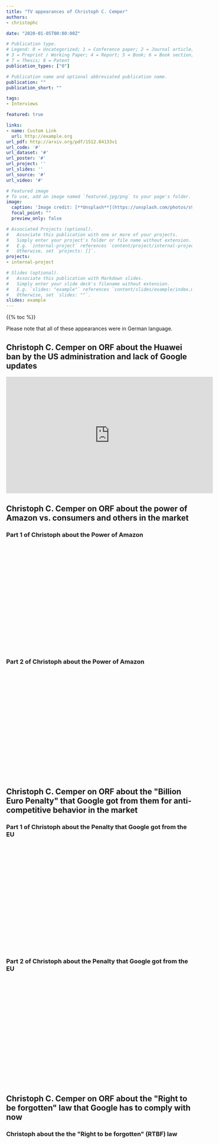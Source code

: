 ```yaml
---
title: "TV appearances of Christoph C. Cemper"
authors:
- christophc

date: "2020-01-05T00:00:00Z"

# Publication type.
# Legend: 0 = Uncategorized; 1 = Conference paper; 2 = Journal article;
# 3 = Preprint / Working Paper; 4 = Report; 5 = Book; 6 = Book section;
# 7 = Thesis; 8 = Patent
publication_types: ["0"]

# Publication name and optional abbreviated publication name.
publication: ""
publication_short: ""

tags:
- Interviews

featured: true

links:
- name: Custom Link
  url: http://example.org
url_pdf: http://arxiv.org/pdf/1512.04133v1
url_code: '#'
url_dataset: '#'
url_poster: '#'
url_project: ''
url_slides: ''
url_source: '#'
url_video: '#'

# Featured image
# To use, add an image named `featured.jpg/png` to your page's folder.
image:
  caption: 'Image credit: [**Unsplash**](https://unsplash.com/photos/s9CC2SKySJM)'
  focal_point: ""
  preview_only: false

# Associated Projects (optional).
#   Associate this publication with one or more of your projects.
#   Simply enter your project's folder or file name without extension.
#   E.g. `internal-project` references `content/project/internal-project/index.md`.
#   Otherwise, set `projects: []`.
projects:
- internal-project

# Slides (optional).
#   Associate this publication with Markdown slides.
#   Simply enter your slide deck's filename without extension.
#   E.g. `slides: "example"` references `content/slides/example/index.md`.
#   Otherwise, set `slides: ""`.
slides: example
---
```




{{% toc %}}


Please note that all of these appearances were in German language.

## Christoph C. Cemper on ORF about the Huawei ban by the US administration and lack of Google updates


<iframe src="https://www.youtube-nocookie.com/embed/gP8tNG1IgKA" width="560" height="315" frameborder="0" allowfullscreen="allowfullscreen"></iframe>


## Christoph C. Cemper on ORF about the power of Amazon vs. consumers and others in the market

### Part 1 of Christoph about the Power of Amazon

<script src="https://fast.wistia.com/embed/medias/udzi17hffl.jsonp" async></script><script src="https://fast.wistia.com/assets/external/E-v1.js" async></script>
<div class="wistia_responsive_padding" style="padding: 56.25% 0 0 0; position: relative;">
<div class="wistia_responsive_wrapper" style="height: 100%; left: 0; position: absolute; top: 0; width: 100%;">
<div class="wistia_embed wistia_async_udzi17hffl videoFoam=true" style="height: 100%; position: relative; width: 100%;">
<div class="wistia_swatch" style="height: 100%; left: 0; opacity: 0; overflow: hidden; position: absolute; top: 0; transition: opacity 200ms; width: 100%;"><img style="filter: blur(5px); height: 100%; object-fit: contain; width: 100%;" src="https://fast.wistia.com/embed/medias/udzi17hffl/swatch" alt="" /></div>
</div>
</div>
</div>

### Part 2 of Christoph about the Power of Amazon

<script src="https://fast.wistia.com/embed/medias/w1xwjojkk0.jsonp" async></script><script src="https://fast.wistia.com/assets/external/E-v1.js" async></script>
<div class="wistia_responsive_padding" style="padding: 56.25% 0 0 0; position: relative;">
<div class="wistia_responsive_wrapper" style="height: 100%; left: 0; position: absolute; top: 0; width: 100%;">
<div class="wistia_embed wistia_async_w1xwjojkk0 videoFoam=true" style="height: 100%; position: relative; width: 100%;">
<div class="wistia_swatch" style="height: 100%; left: 0; opacity: 0; overflow: hidden; position: absolute; top: 0; transition: opacity 200ms; width: 100%;"><img style="filter: blur(5px); height: 100%; object-fit: contain; width: 100%;" src="https://fast.wistia.com/embed/medias/w1xwjojkk0/swatch" alt="" /></div>
</div>
</div>
</div>

## Christoph C. Cemper on ORF about the "Billion Euro Penalty" that Google got from them for anti-competitive behavior in the market

### Part 1 of Christoph about the Penalty that Google got from the EU

<script src="https://fast.wistia.com/embed/medias/9tzdoze9mw.jsonp" async></script><script src="https://fast.wistia.com/assets/external/E-v1.js" async></script>
<div class="wistia_responsive_padding" style="padding: 56.25% 0 0 0; position: relative;">
<div class="wistia_responsive_wrapper" style="height: 100%; left: 0; position: absolute; top: 0; width: 100%;">
<div class="wistia_embed wistia_async_9tzdoze9mw videoFoam=true" style="height: 100%; position: relative; width: 100%;">
<div class="wistia_swatch" style="height: 100%; left: 0; opacity: 0; overflow: hidden; position: absolute; top: 0; transition: opacity 200ms; width: 100%;"><img style="filter: blur(5px); height: 100%; object-fit: contain; width: 100%;" src="https://fast.wistia.com/embed/medias/9tzdoze9mw/swatch" alt="" /></div>
</div>
</div>
</div>

### Part 2 of Christoph about the Penalty that Google got from the EU

<script src="https://fast.wistia.com/embed/medias/bk0wya8l23.jsonp" async></script><script src="https://fast.wistia.com/assets/external/E-v1.js" async></script>
<div class="wistia_responsive_padding" style="padding: 56.25% 0 0 0; position: relative;">
<div class="wistia_responsive_wrapper" style="height: 100%; left: 0; position: absolute; top: 0; width: 100%;">
<div class="wistia_embed wistia_async_bk0wya8l23 videoFoam=true" style="height: 100%; position: relative; width: 100%;">
<div class="wistia_swatch" style="height: 100%; left: 0; opacity: 0; overflow: hidden; position: absolute; top: 0; transition: opacity 200ms; width: 100%;"><img style="filter: blur(5px); height: 100%; object-fit: contain; width: 100%;" src="https://fast.wistia.com/embed/medias/bk0wya8l23/swatch" alt="" /></div>
</div>
</div>
</div>

## Christoph C. Cemper on ORF about the "Right to be forgotten" law that Google has to comply with now

### Christoph about the the "Right to be forgotten" (RTBF) law

<script src="https://fast.wistia.com/embed/medias/uhuw5tgnai.jsonp" async></script><script src="https://fast.wistia.com/assets/external/E-v1.js" async></script>
<div class="wistia_responsive_padding" style="padding: 56.67% 0 0 0; position: relative;">
<div class="wistia_responsive_wrapper" style="height: 100%; left: 0; position: absolute; top: 0; width: 100%;">
<div class="wistia_embed wistia_async_uhuw5tgnai videoFoam=true" style="height: 100%; position: relative; width: 100%;">
<div class="wistia_swatch" style="height: 100%; left: 0; opacity: 0; overflow: hidden; position: absolute; top: 0; transition: opacity 200ms; width: 100%;"><img style="filter: blur(5px); height: 100%; object-fit: contain; width: 100%;" src="https://fast.wistia.com/embed/medias/uhuw5tgnai/swatch" alt="" /></div>
</div>
</div>
</div>

